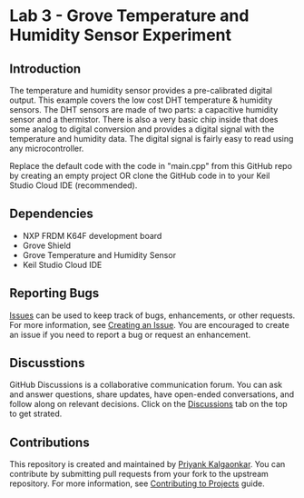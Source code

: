 # Lab 3 - Grove Temperature and Humidity Sensor Experiment 
## Introduction
The temperature and humidity sensor provides a pre-calibrated digital output. This example covers the low cost DHT temperature & humidity sensors. The DHT sensors are made of two parts: a capacitive humidity sensor and a thermistor. There is also a very basic chip inside that does some analog to digital conversion and provides a digital signal with the temperature and humidity data. The digital signal is fairly easy to read using any microcontroller.

Replace the default code with the code in "main.cpp" from this GitHub repo by creating an empty project OR clone the GitHub code in to your Keil Studio Cloud IDE (recommended).

## Dependencies
- NXP FRDM K64F development board
- Grove Shield
- Grove Temperature and Humidity Sensor
- Keil Studio Cloud IDE

## Reporting Bugs
[Issues](https://github.com/priyankkalgaonkar/TALab3BtemphumidECE595/issues) can be used to keep track of bugs, enhancements, or other requests. For more information, see [Creating an Issue](https://docs.github.com/en/issues/tracking-your-work-with-issues/creating-an-issue). You are encouraged to create an issue if you need to report a bug or request an enhancement.

## Discusstions
GitHub Discussions is a collaborative communication forum. You can ask and answer questions, share updates, have open-ended conversations, and follow along on relevant decisions. Click on the [Discussions](https://github.com/priyankkalgaonkar/TALab3BtemphumidECE595/discussions) tab on the top to get strated.

## Contributions
This repository is created and maintained by [Priyank Kalgaonkar](https://priyankkalgaonkar.com/). You can contribute by submitting pull requests from your fork to the upstream repository. For more information, see [Contributing to Projects](https://docs.github.com/en/get-started/quickstart/contributing-to-projects) guide.
